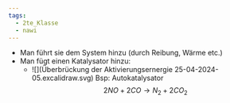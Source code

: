```yaml
---
tags:
  - 2te_Klasse
  - nawi
---
```

- Man führt sie dem System hinzu (durch Reibung, Wärme etc.)
- Man fügt einen Katalysator hinzu:
	- ![](Überbrückung der Aktivierungsernergie 25-04-2024-05.excalidraw.svg)
Bsp: Autokatalysator
$$2NO+2CO→N_{2}+2CO_{2}$$
